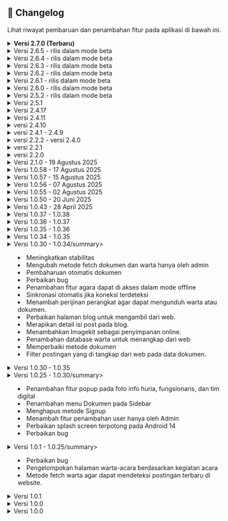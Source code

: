 ## 📜 **Changelog**

Lihat riwayat pembaruan dan penambahan fitur pada aplikasi di bawah ini.

<details>
  <summary><strong>Versi 2.7.0 (Terbaru)</strong></summary>
  <ul>
    <li>Ekstensi offline-first ke semua tabel jadwal & Partangiangan.</li>
    <li>Konsistensi jadwal & cache offline untuk tabel.</li>
    <li>Jadwal Mingguan & Sermon Parhalado: Dukungan cache instan dan update latar belakang</li>
    <li>Info Banner Partangiangan render cache sinkron lebih awal</li>
    <li>Jadwal Ibadah & Jadwal PA/PHD: Caching offline (ambil instan dari Manajemen lalu update di latar belakang)</li>
    <li>fallback offline pakai cache</li>
    <li>Konversi widget jadwal untuk manajemen cache & pembaharuan instan</li>
    <li>Halaman Home & Jadwal: Pemanggilan diperbarui</li>
    <li>Perubahan konstruktor Jadwal Ibadah bersifat breaking minor</li>
    <li>Masa kedaluwarsa cache jadwal: 7 hari</li>
  </ul>
</details>

<details>
  <summary>Versi 2.6.5 - rilis dalam mode beta</summary>
  <ul>
    <li>Optimisasi startup offline-first & pengurangan jank.</li>
    <li>Revalidasi ringan jadwal hanya bila koneksi tersedia & data masih dari cache.</li>
    <li>Revalidasi bertahap WartaAcara</li>
    <li>Hapus logging build berulang</li>
    <li> Warmup post-frame kini menerima context untuk akses provider aman dan menambahkan jadwal revalidation</li>
    <li>Revalidasi multi-provider bertingkat + guard scheduler</li>
  </ul>
</details>

<details>
  <summary>Versi 2.6.4 - rilis dalam mode beta</summary>
  <ul>
    <li>Sinkronisasi Custom Notes ke HomeScreen.</li>
    <li>Tambah render Custom Notes kategori 01 dan 02</li>
    <li>Menjamin konsistensi informasi penting</li>
  </ul>
</details>

<details>
  <summary>Versi 2.6.3 - rilis dalam mode beta</summary>
  <ul>
    <li>Fokus stabilitas & pembersihan akhir PDF viewer + perbaikan lintas modul.</li>
    <li>Perbaikan crash notifikasi firebase</li>
    <li>Perbaikan Build gagal ekstensi Matrix4</li>
    <li>Penyederhanaan controller & callback</li>
    <li>Rewrite terstruktur + scroll aman</li>
    <li></li>
    <li></li>
    <li></li>
  </ul>
</details>

<details>
  <summary>Versi 2.6.2 - rilis dalam mode beta</summary>
  <ul>
    <li>Refactor & finalisasi arsitektur PDF + telemetry tambahan.</li>
    <li>Prefetch hingga 8 PDF Warta</li>
    <li>Penggunaan telemetry untuk pemantau kegagalan inisialisasi aplikasi</li>
    <li>Perbaikan build berlebih saat aplikasi dijalankan</li>
  </ul>
</details>

<details>
  <summary>Versi 2.6.1 - rilis dalam mode beta</summary>
  <ul>
    <li>Ekstensi caching & observability</li>
    <li>Penerapan SWR secara menyeluruh dalam pengolahan cache</li>
    <li>Analisis kinerja aplikasi dalam Dashboard Admin</li>
    <li>Fallback menggunakan pembaca lokal jika pembaca webview gagal dimuat</li>
  </ul>
</details>

<details>
  <summary>Versi 2.6.0 - rilis dalam mode beta</summary>
  <ul>
    <li>Fondasi fitur infra kinerja & offline.</li>
    <li>antrian operasi dokumen/kategori + flush otomatis saat online</li>
    <li>Penambahan fitur Prefetch untuk warta acara</li>
    <li>Grace startup</li>
    <li>Penerapan SWR untuk pengeola cache</li>
    <li>Penundaan informasi offline untuk kasus false offline</li>
    <li>Perbaiki banner indikasi offline menyebabkan flicker</li>
    <li>UX offline diawal pembukaan aplikasi</li>
  </ul>
</details>

<details>
  <summary>Versi 2.5.2 - rilis dalam mode beta</summary>
  <ul>
    <li>Perbaikan beberapa halaman tertutup sistem navigasi perangkat</li>
    <li>Mengatur jarak bawah halaman secara global</li>
    <li>Pembersihan jarak bawah pada halaman-halaman lokal</li>
  </ul>
</details>

<details>
  <summary>Versi 2.5.1</summary>
  <ul>
    <li>Perbaikan lag pada saat kali pertama install aplikasi</li>
    <li>Perbaikan postingan blog yang menampilkan simbol-simbol</li>
    <li>blokir kode iklan web pada tampilan postingan android</li>
    <li>perbaikan fitur stiker teks berjalan</li>
    <li>perubahan indikator offline</li>
    <li>Perubahan struktur penampil stiker teks berjalan</li>
  </ul>
</details>

<details>
  <summary>Versi 2.4.17</summary>
  <ul>
    <li>Perbaikan pengolahan cache yang menyebabkan aplikasi terhenti tiba-tiba</li>
    <li>Peningkatan peforma</li>
    <li>Penyegaran banner informasi</li>
    <li>Penambahan banner untuk keterangan halaman</li>
    <li>Penambahan Stiker informasi teks berjalan dibawah header</li>
    <li>Optimasi pengolahan cache</li>
    <li>Perbaikan beberapa bug</li>
    <li>Pengolahan Stiker dan Banner informasi untuk Admin</li>
    <li>Monitor crash pada user</li>
    <li>Optimasi pengolahan tim untuk jenis devisi</li>
    <li>Optimasi pengolahan pembaca PDF bawaan dan webview</li>
  </ul>
</details>
<details>
  <summary>Versi 2.4.11</summary>
  <ul>
    <li>Peningkatan keamanan dan logging</li>
    <li>Optimasi kinerja aplikasi</li>
    <li>Penambahan fitur layar tetap menyala saat membaca warta di pengaturan</li>
    <li>Penambahan penampil PDF webview di pengaturan aplikasi</li>
    <li>Penyederhanaan tampilan</li>
    <li>Penjadwalan notifikasi (untuk Admin)</li>
    <li>Optimasi pengelolaan tim dan kategori tim</li>
    <li>Peningkatan stabilitas</li>
    <li>Perubahan UI halaman warta-acara</li>
    <li>Perbaikan widget team yang tiba-tiba berpindah acak</li>
    <li>Cache hanya pada alur internal untuk keamanan</li>
  </ul>
</details>
<details>
  <summary>versi 2.4.10</summary>
  <ul>
    <li>Tambah guard ekstra agar tidak ada akses ke controller sebelum siap saat frame awal</li>
    <li>Optimasi pembaca pdf lokal</li>
    <li>Penambahan fitur membuka pdf secara eksternal</li>
    <li>Redesain halaman warta acara</li>
    <li>Otomasi ikon warta acara sesuai jenis file</li>
    <li>Validasi url pdf untuk webview</li>
    <li>Memisahkan cache domain ke box khusus</li>
    <li>Menambah migrasi ringan</li>
    <li>Perbaikan beberapa bug</li>
  </ul>
</details>
<details>
  <summary>versi 2.4.1 - 2.4.9</summary>
  <ul>
    <li>Redesign UI Pengaturan</li>
    <li>Otomasi Penghapus cache lebih dari 2 minggu</li>
    <li>Perbaikan beberapa bug dan crash</li>
    <li>Konfigurasi Ulang Team agar konsisten</li>
    <li>Hindari rebuild team jika sudah di kunci oleh Admin</li>
    <li>Perbaikan kategori team yang tiba-tiba hilang</li>
    <li>Penambahan opsi check box untuk tim (admin)</li>
    <li>Redesain pengaturan tim di admin dashboard</li>
    <li>Ganti pemanggilan API usang</li>
    <li>Penghapusan pencatatan log yang tidak diperlukan</li>
    <li>Konsistensi cache untuk semua halaman</li>
    <li>Optimasi pengkompres data untuk sinkronisasi latar belakang</li>
    <li>Redesign indikator offline</li>
    <li>Otomatisasi pengiriman informassi crash pada user</li>
    <li>Perbaikan strukrur penyimpanan tim</li>
  </ul>
</details>
<details>
  <summary>versi 2.2.2 - versi 2.4.0</summary>
  <ul>
    <li>Integrasi dropbox dan google drive untuk penyimpanan online</li>
    <li>Perubahan metode pengambilan postingan</li>
    <li>Fitur edit post khusus mobile</li>
    <li>Fitur pendeteksi perubahan postingan</li>
    <li>Redesign Sidebar Global dan Admin dashboard</li>
    <li>Pemecahan beberapa file menjadi bagian-bagian kecil</li>
    <li>Penguraian kinerja berat menjadi beberapa tahap</li>
    <li>Mengurangi definisi animasi untuk mengurangi beban GPU/CPU</li>
    <li>optimasi cache, pembersihan PDF, Remote Config fetch, dan priming data awal</li>
  </ul>
</details>
<details>
  <summary>versi 2.2.1</summary>
  <ul>
    <li>Integrasi crashlytic untuk non-fatal crash</li>
    <li></li>
    <li></li>
    <li></li>
    <li></li>
    <li></li>
    <li></li>
    <li></li>
    <li></li>
  </ul>
</details>
<details>
  <summary>versi 2.2.0</summary>
  <ul>
    <li>Perubahan struktur metode implementasi Admin</li>
    <li>Sleksi User (untuk Admin)</li>
    <li>Penambahan role contributor untuk admin</li>
    <li>Redesign Profil Admin</li>
    <li>Peningkatan keamanan admin</li>
    <li>integrasi keamanan google admin</li>
  </ul>
</details>
<details>
  <summary>Versi 2.1.0 - 19 Agustus 2025</summary>
  <ul>
    <li>Perubahan arsitektur pengiriman notifikasi</li>
    <li>Penjadwalan notifikasi</li>
    <li>Optimasi dan konsistensi cache setiap halaman</li>
    <li>Menambahkan kompibilitas edge-to-edge</li>
    <li>mengganti depedensi usang</li>
    <li>perbaikan bug</li>
    <li>Perubahan struktur header</li>
    <li>Menghapus entri cache korup saat gagal dekompresi</li>
    <li>Redesign layar login</li>
    <li>Perbaikan izin FCM</li>
    <li>Integrasi dengan Github action</li>
  </ul>
</details>
<details>
<summary>Versi 1.0.58 - 17 Agustus 2025</summary>
<ul>
<li>Perbaikan force close pada versi 1.0.57</li>
<li>Perbaikan fitur pencarian pada halaman blog</li>
<li>Optimasi Edge-to-edge</li>
<li>Penghapusan metode usang</li>
<li>Perbaikan bug</li>
</ul>
</details>
<details>
<summary>Versi 1.0.57 - 15 Agustus 2025</summary>
<ul>
<li>Perbaikan tombol "kembali ke atas"</li>
<li>Perubahan halaman Tentang aplikasi</li>
<li>Desain ulang header Aplikasi</li>
<li>Perbaikan beberapa bug</li>
<li>Pengoptimalan kode aplikasi</li>
<li>Penanganan Admin dashboard</li>
<li>Penambahan fitur ubah password untuk Admin</li>
<li>Penambahan fitur sinkronisasi Google untuk Admin</li>
</ul>
</details>
<details>
<summary>Versi 1.0.56 - 07 Agustus 2025</summary>
<ul>
<li>Perbaikan bug dan peningkatan performa</li>
<li>Penambahan metode scrap PDF dari web dan GDrive</li>
<li>Perubahan UI Blog</li>
<li>Penambahan Fitur Postingan Unggulan</li>
<li>Optimasi pembuka PDF</li>
<li>Optimasi metode unduh PDF</li>
<li>Perbaikan Cache Info Partangiangan</li>
<li>Perbaikan beberapa bug</li>
</ul>
</details>

<details>
<summary>Versi 1.0.55 - 02 Agustus 2025</summary>
<ul>
<li>Perbaikan bug dan peningkatan performa</li>
<li>Penambahan kemampuan memuat gambar pada notifikasi</li>
<li>Pengoptimalan metode cache</li>
<li>Penambahan Jadwal Partangiangan Weyk</li>
<li>Penghapusan sisi samping Penampil PDF</li>
<li>Pengoptimalan Pembacaan PDF</li>
<li>Meringankan halaman utama aplikasi</li>
<li>Penambahan keamanan AppCheck</li>
<li>Perbaikan Bug</li>
<li>Perbaikan tombol aksi notifikasi</li>
<li>Pembaharuan bahasa pendukung</li>
</ul>
</details>

<details>
<summary>Versi 1.0.50 - 20 Juni 2025</summary>
<ul>
<li>Perbaikan bug dan peningkatan performa</li>
<li>Perbaikan edge-to-edge</li>
<li>Integrasi Play Integrity</li>
<li>dan banyak lagi</li>
</ul>
</details>

<details>
<summary>Versi 1.0.43 - 28 April 2025</summary>
<ul>
<li>Fetch Warta Acara dengan Metode Baru mengikuti struktur web</li>
<li>Penambahan Sistem notifikasi dengan fitur Tombol</li>
<li>Perbaikan direct sistem notifikasi</li>
<li>Perbagian Bug</li>
<li>Penyimpanan Dokumen tersendiri</li>
<li>Pengoptimalan Pembuka Pdf</li>
</ul>
</details>

<details>
<summary>Versi 1.0.37 - 1.0.38</summary>
<ul>
<li>Perbaikan Fug</li>
<li>Perbaikan cache lokal</li>
<li>Perbaikan snkronasi Jadwal</li>
<li>Penambahan metode refresh di halaman warta</li>
<li>Fitur Pengurutan kategori team</li>
<li>Perbaikan logika halaman info huria</li>
<li>Fitur Perbaikan sinkronasi Jadwal dan Team dengan firebase</li>
</ul>
</details>

<details>
<summary>Versi 1.0.36 - 1.0.37</summary>
<ul>
<li>Perbaikan Bug</li>
<li>Memperbaiki fitur cache</li>
<li>Menutup akses pendaftaran user</li>
<li>Sinkronasi data team dengan firebase</li>
</ul>
</details>

<details>
<summary>Versi 1.0.35 - 1.0.36</summary>
<ul>
<li>Perbaikan bug</li>
<li>Migrasi penyimpanan dari hive ke hive_ce</li>
<li>Perbaikan Halaman Dokumen</li>
<li>Integrasi Dokumen di Halaman Dokumen Dengan ImageKit</li>
<li>Menetapkan sidebar hanya untuk warta-acara</li>
<li>Memperbaiki gambar terbalik pada sidebar</li>
</ul>
</details>

<details>
<summary>Versi 1.0.34 - 1.0.35</summary>
<ul>
<li>Perbaikan bug</li>
<li>Integrasi ImageKit sebagai media utama penyimpanan file</li>
<li>Perbaikan fitur Analystik</li>
<li>Perbaikan integrasi firebase</li>
</ul>
</details>

<details>
<summary>Versi 1.0.30 - 1.0.34/summary>
<ul>
<li>Meningkatkan stabilitas</li>
<li>Mengubah metode fetch dokumen dan warta hanya oleh admin</li>
<li>Pembaharuan otomatis dokumen</li>
<li>Perbaikan bug</li>
<li>Penambahan fitur agara dapat di akses dalam mode offline</li>
<li>Sinkronasi otomatis jika koneksi terdeteksi</li>
<li>Menambah perijinan perangkat agar dapat mengunduh warta atau dokumen.</li>
<li>Perbaikan halaman blog untuk mengambil dari web.</li>
<li>Merapikan detail isi post pada blog.</li>
<li>Menambahkan Imagekit sebagai penyimpanan online.</li>
<li>Penambahan database warta untuk menangkap dari web</li>
<li>Memperbaiki metode dokumen</li>
<li>Filter postingan yang di tangkap dari web pada data dokumen.</li>
</ul>
</details>

<details>
<summary>Versi 1.0.30 - 1.0.35</summary>
<ul>
<li>Perbaikan Bug</li>
<li>Integrasi ImageKit sebagai Media Library</li>
<li>Perbaikan fitur Analistik</li>
</ul>
</details>

<details>
<summary>Versi 1.0.25 - 1.0.30/summary>
<ul>
<li>Penambahan fitur popup pada foto info huria, fungsionaris, dan tim digital</li>
<li>Penambahan menu Dokumen pada Sidebar</li>
<li>Menghapus metode Signup</li>
<li>Menambah fitur penambahan user hanya oleh Admin</li>
<li>Perbaikan splash screen terpotong pada Android 14</li>
<li>Perbaikan bug</li>
</ul>
</details>

<details>
<summary>Versi 1.0.1 - 1.0.25/summary>
<ul>
<li>Perbaikan bug</li>
<li>Pengelompokan halaman warta-acara berdasarkan kegiatan acara</li>
<li>Metode fetch warta agar dapat mendeteksi postingan terbaru di website.</li>
</ul>
</details>

<details>
<summary>Versi 1.0.1</summary>
<ul>
<li>Penambahan fitur analistik.</li>
<li>Perbaikan beberapa bug.</li>
<li>Optimisasi halaman warta acara setiap kali dibuka</li>
<li>penambahan tabel “hari” dalam jadwal kegiatan.</li>
<li>peningkatan keamanan.</li>
<li>penambahan sosial media facebook, youtube, dan instagram di halaman kontak</li>
</ul>
</details>

<details>
<summary>Versi 1.0.0</summary>
<ul>
<li>Perbaikan beberapa bug.</li>
<li>penambahan pop up jika versi baru tersedia.</li>
<li>melenngkapi data sintua dan halaman fungsionaris</li>
<li>perbaikan info team agar dapat memunculkan pop up foto.</li>
</ul>
</details>

<details>
<summary>Versi 1.0.0</summary>
<ul>
<li>Penambahan Halaman: Info Huria, Warta Jemaat, Jadwal Kegiatan, Blog, Info Aplikasi, Kebijakan Privasi, Fungsionaris, Tim Digital.</li>
<li>Pemuatan Warta Jemaat menggunakan web_view ke situs https://www.hkbpperawang.org.</li>
<li>Penanganan Notifikasi agar dapat dikirim dan diterima secara real time.</li>
<li>Penambahan fungsi jadwal kegiatan agar dapat di ubah tanpa pembaharuan</li>
<li>Penambahan fungsi jadwal ibadah</li>
<li>penambahan fitur user</li>
<li>penambahan fitur statistik huria untuk memunculkan di halaman info huria.</li>
</ul>
</details>
